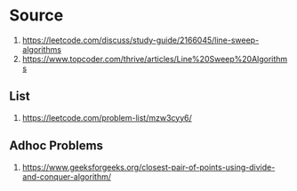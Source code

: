 # Source

1. https://leetcode.com/discuss/study-guide/2166045/line-sweep-algorithms
2. https://www.topcoder.com/thrive/articles/Line%20Sweep%20Algorithms


## List

1. https://leetcode.com/problem-list/mzw3cyy6/

## Adhoc Problems

1. https://www.geeksforgeeks.org/closest-pair-of-points-using-divide-and-conquer-algorithm/
